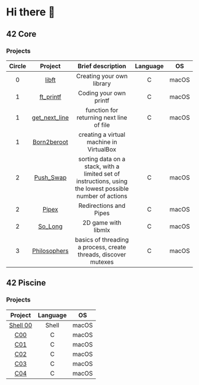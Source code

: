 # Hi there 👋

## 42 Core

### Projects

| Circle | Project | Brief description | Language | OS |
|:------:|:-------:|:--------------------------:|:--------:|:--------:|
| 0      | [libft](https://github.com/mpotthar/42_libft)   | Creating your own library   | C        | macOS|
| 1      | [ft_printf](https://github.com/mpotthar/42_ft_printf)  |Coding your own printf      |C        | macOS|
| 1      | [get_next_line](https://github.com/mpotthar/42_get_next_line)  |function for returning next line of file      |C        | macOS|
| 1      | [Born2beroot](https://github.com/mpotthar/42_Born2beroot)      |  creating a virtual machine in VirtualBox      |     |    |
| 2      | [Push_Swap](https://github.com/mpotthar/42_push_swap)      |  sorting data on a stack, with a limited set of instructions, using the lowest possible number of actions |C |macOS |
| 2      | [Pipex](https://github.com/mpotthar/42_pipex)      |  Redirections and Pipes |C |macOS |
| 2      | [So_Long](https://github.com/mpotthar/42_so_long)      |  2D game with libmlx |C |macOS |
| 3      | [Philosophers](https://github.com/mpotthar/42_philosophers)      |  basics of threading a process, create threads, discover mutexes |C |macOS |

## 42 Piscine

### Projects

| Project | Language | OS |
|:-------:|:--------:|:--:|
| [Shell 00](https://github.com/mpotthar/42_piscine_shell_00)   | Shell | macOS|
| [C00](https://github.com/mpotthar/42_piscine_C00)   | C | macOS|
| [C01](https://github.com/mpotthar/42_piscine_C01)   | C | macOS|
| [C02](https://github.com/mpotthar/42_piscine_C02)   | C | macOS|
| [C03](https://github.com/mpotthar/42_piscine_C03)   | C | macOS|
| [C04](https://github.com/mpotthar/42_piscine_C04)   | C | macOS|

<!--
**mpotthar/mpotthar** is a ✨ _special_ ✨ repository because its `README.md` (this file) appears on your GitHub profile.

Here are some ideas to get you started:

- 🔭 I’m currently working on ...
- 🌱 I’m currently learning ...
- 👯 I’m looking to collaborate on ...
- 🤔 I’m looking for help with ...
- 💬 Ask me about ...
- 📫 How to reach me: ...
- 😄 Pronouns: ...
- ⚡ Fun fact: ...
-->

